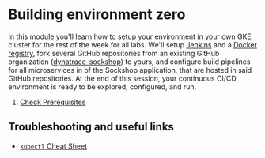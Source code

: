 # Building environment zero

In this module you'll learn how to setup your environment in your own GKE cluster for the rest of the week for all labs. We'll setup [Jenkins](https://jenkins.io/) and a [Docker registry](https://docs.docker.com/registry/), fork several GitHub repositories from an existing GitHub organization ([dynatrace-sockshop](https://github.com/dynatrace-sockshop)) to yours, and configure build pipelines for all microservices in of the Sockshop application, that are hosted in said GitHub repositories. At the end of this session, your continuous CI/CD environment is ready to be explored, configured, and run.

1. [Check Prerequisites](1_Check_Prerequisites/)

## Troubleshooting and useful links
- [`kubectl` Cheat Sheet](https://kubernetes.io/docs/reference/kubectl/cheatsheet/)